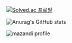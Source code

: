 [![Solved.ac
프로필](http://mazassumnida.wtf/api/v2/generate_badge?boj=sige_tank)](https://solved.ac/sige_tank)

![Anurag's GitHub stats](https://github-readme-stats.vercel.app/api?username=gosuminjun&show_icons=true&theme=white) 


![mazandi profile](http://mazandi.herokuapp.com/api?handle=sige_tank&theme=warm)

